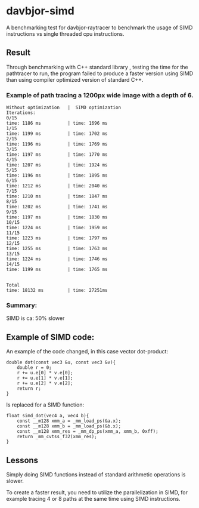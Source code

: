 # davbjor-simd
A benchmarking test for davbjor-raytracer to benchmark the usage of SIMD instructions vs single threaded cpu instructions.

## Result
Through benchmarking with C++ standard library <crono>, testing the time for the pathtracer to run, the program failed to produce a faster version using SIMD than using compiler optimized version of standard C++.

### Example of path tracing a 1200px wide image with a depth of 6.
```
Without optimization   |  SIMD optimization
Iterations:
0/15
time: 1186 ms          | time: 1696 ms
1/15
time: 1199 ms          | time: 1702 ms
2/15
time: 1196 ms          | time: 1769 ms
3/15
time: 1197 ms          | time: 1770 ms
4/15
time: 1207 ms          | time: 1924 ms
5/15
time: 1196 ms          | time: 1895 ms
6/15
time: 1212 ms          | time: 2040 ms
7/15
time: 1210 ms          | time: 1847 ms
8/15 
time: 1202 ms          | time: 1741 ms
9/15 
time: 1197 ms          | time: 1830 ms
10/15
time: 1224 ms          | time: 1959 ms
11/15
time: 1223 ms          | time: 1797 ms
12/15
time: 1255 ms          | time: 1763 ms
13/15
time: 1224 ms          | time: 1746 ms
14/15
time: 1199 ms          | time: 1765 ms


Total
time: 18132 ms         | time: 27251ms
```

### Summary:
SIMD is ca: 50% slower

## Example of SIMD code:
An example of the code changed, in this case vector dot-product:
```
double dot(const vec3 &u, const vec3 &v){
    double r = 0;
    r += u.e[0] * v.e[0];
    r += u.e[1] * v.e[1];
    r += u.e[2] * v.e[2];
    return r;
}
```
Is replaced for a SIMD function:
```
float simd_dot(vec4 a, vec4 b){
    const __m128 xmm_a = _mm_load_ps(&a.x);
    const __m128 xmm_b = _mm_load_ps(&b.x);
    const __m128 xmm_res = _mm_dp_ps(xmm_a, xmm_b, 0xff);
    return _mm_cvtss_f32(xmm_res);
}
```

## Lessons
Simply doing SIMD functions instead of standard arithmetic operations is slower.

To create a faster result, you need to utilize the parallelization in SIMD, for example tracing 4 or 8 paths at the same time using SIMD instructions.
